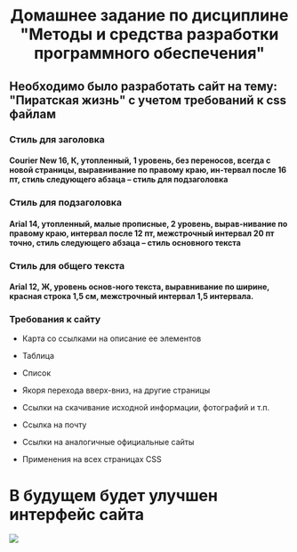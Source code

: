 <h1 align="center">Домашнее задание по дисциплине "Методы и средства разработки программного обеспечения"</h1>
<h2 align="left">Необходимо было разработать сайт на тему: "Пиратская жизнь" с учетом требований к css файлам</h3>
<h3 align="left">Стиль для заголовка</h3>
<h4 align="left">Courier New 16, К, утопленный, 1 уровень, без переносов, всегда с новой страницы, выравнивание по правому краю, ин-тервал после 16 пт, стиль следующего абзаца – стиль для подзаголовка</h4>
<h3 align="left">Стиль для подзаголовка</h3>
<h4 align="left">Arial 14, утопленный, малые прописные, 2 уровень, вырав-нивание по правому краю, интервал после 12 пт, межстрочный интервал 20 пт точно, стиль следующего абзаца – стиль основного текста</h4>
<h3 align="left">Стиль для общего текста</h3>
<h4 align="left">Arial 12, Ж, уровень основ-ного текста, выравнивание по ширине, красная строка 1,5 см, межстрочный интервал 1,5 интервала.</h4>
<h3>Требования к сайту</h3>
<ul>
        <li>
                <p>Карта со ссылками на описание ее элементов</p>
        </li>
        <li>
                <p>Таблица</p>
        </li>
        <li>
                <p>Список</p>
        </li>
        <li>
                <p>Якоря перехода вверх-вниз, на другие страницы</p>
        </li>
        <li>
                <p>Ссылки на скачивание исходной информации, фотографий и т.п.</p>
        </li>
        <li>
                <p>Ссылка на почту</p>
        </li>
        <li>
                <p>Ссылки на аналогичные официальные сайты</p>
        </li>
        <li>
                <p>Применения на всех страницах CSS</p>
        </li>
  
</ul>
<h1>В будущем будет улучшен интерфейс сайта</h1>
<img src="/images/future.png">
